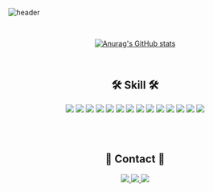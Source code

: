 ![header](https://capsule-render.vercel.app/api?type=waving&color=gradient&height=200&section=header&text=kimgwon&fontSize=60&fontAlign=78&fontAlignY=38)

<br>
<div align="center">

[![Anurag's GitHub stats](https://github-readme-stats.vercel.app/api?username=kimgwon)](https://github.com/kimgwon/github-readme-stats)

</div>
<br>

<div align="center">
  <h2>🛠️ Skill 🛠️</h2>
  <img src="https://img.shields.io/badge/PyThon-3776AB?style=flat&logo=python&logoColor=white">
  <img src="https://img.shields.io/badge/C-A8B9CC?style=flat&logo=c&logoColor=white">
  <img src="https://img.shields.io/badge/HTML5-E34F26?style=flat&logo=html5&logoColor=white">
  <img src="https://img.shields.io/badge/CSS-1572B6?style=flat&logo=css&logoColor=white">
  <img src="https://img.shields.io/badge/JavaScript-F7DF1E?style=flat&logo=javascript&logoColor=white">
  <img src="https://img.shields.io/badge/C++-00599C?style=flat&logo=cplusplus&logoColor=white">
  <img src="https://img.shields.io/badge/Java-26689A?style=flat&logo=java&logoColor=white">
  <img src="https://img.shields.io/badge/Kotlin-7F52FF?style=flat&logo=kotlin&logoColor=white">
  <img src="https://img.shields.io/badge/React-61DAFB?style=flat&logo=react&logoColor=white">
  <img src="https://img.shields.io/badge/MySQL-4479A1?style=flat&logo=mysql&logoColor=white">
  <img src="https://img.shields.io/badge/Linux-FCC624?style=flat&logo=linux&logoColor=white">
  <img src="https://img.shields.io/badge/AWS-232F3E?style=flat&logo=amazonaws&logoColor=white">
  <img src="https://img.shields.io/badge/Swift-F05138?style=flat&logo=swift&logoColor=white">
  <img src="https://img.shields.io/badge/Spring Boot-6DB33F?style=flat&logo=springboot&logoColor=white">
</div>

<br><br>

<div align="center">
  <h2>💬 Contact 💬</h2>
  <a href="https://velog.io/@kimgwon"> 
    <img src="https://img.shields.io/badge/Velog-20C997?style=flat&logo=velog&logoColor=white">
  </a>
  <a href="https://www.instagram.com/keemjiwon/"><img src="https://img.shields.io/badge/Instagram-E4405F?style=flat&logo=instagram&logoColor=white">
  </a>
  <a href="mailto:xkqehdwldnjs@gmail.com"><img src="https://img.shields.io/badge/Gmail-EA4335?style=flat-square&logo=Gmail&logoColor=white&link=mailto:xkqehdwldnjs@gmail.com"/></a>
</div>

<br><br>
